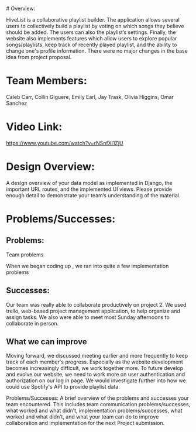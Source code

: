 ﻿﻿# Overview: HiveList is a collaborative playlist builder. The application allows several users to collectively build a playlist by voting on which songs they believe should be added. The users can also the playlist’s settings. Finally, the website also implements features which allow users to explore popular songs/playlists, keep track of recently played playlist, and the ability to change one's profile information. There were no major changes in the base idea from project proposal.# Team Members: Caleb Carr, Collin Giguere, Emily Earl, Jay Trask, Olivia Higgins, Omar Sanchez# Video Link:https://www.youtube.com/watch?v=rNSnfXl1ZjU# Design Overview: A design overview of your data model as implemented in Django, the important URL routes, and the implemented UI views. Please provide enough detail to demonstrate your team’s understanding of the material.# Problems/Successes:## Problems:Team problemsWhen we began coding up , we ran into quite a few implementation problems## Successes:Our team was really able to collaborate productively on project 2. We used trello, web-based project management application, to help organize and assign tasks. We also were able to meet most Sunday afternoons to collaborate in person. ## What we can improveMoving forward, we discussed meeting earlier and more frequently to keep track of each member's progress. Especially as the website development becomes increasingly difficult, we work together more. To future develop and evolve our website, we need to work more on user authentication and authorization on our log in page. We would investigate further into how we could use Spotify's API to provide playlist data.Problems/Successes: A brief overview of the problems and successes your team encountered. This includes team communication problems/successes, what worked and what didn’t, implementation problems/successes, what worked and what didn’t, and what your team can do to improve collaboration and implementation for the next Project submission.